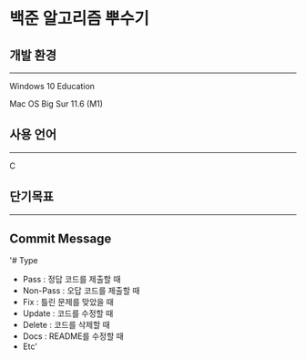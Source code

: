 # 백준 알고리즘 뿌수기

## 개발 환경
---

Windows 10 Education

Mac OS Big Sur 11.6 (M1)

## 사용 언어
---

C

## 단기목표
---


## Commit Message
'# Type
- Pass  : 정답 코드를 제출할 때
- Non-Pass : 오답 코드를 제출할 때
- Fix   : 틀린 문제를 맞았을 때
- Update : 코드를 수정할 때
- Delete : 코드를 삭제할 때
- Docs  : README를 수정할 때
- Etc'